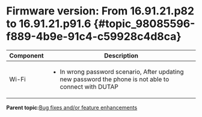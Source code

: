 # Firmware version: From 16.91.21.p82 to 16.91.21.p91.6 {#topic_98085596-f889-4b9e-91c4-c59928c4d8ca}

|Component|Description|
|-----------|-------------|
|Wi-Fi|<ul><li>In wrong password scenario, After updating new password the phone is not able to connect with DUTAP</li></ul>|

**Parent topic:**[Bug fixes and/or feature enhancements](../topics/bug_fixes_andor_feature_enhancements.md)

